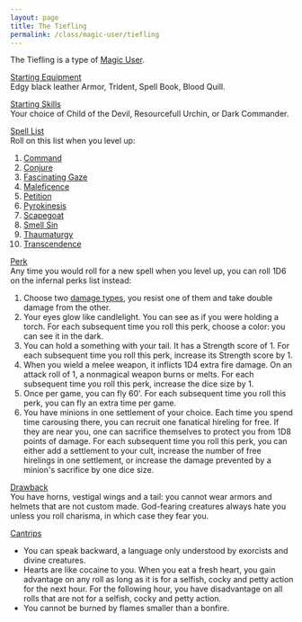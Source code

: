 ```yaml
---
layout: page
title: The Tiefling
permalink: /class/magic-user/tiefling
---
```


The Tiefling is a type of [Magic User](/class/magic-user).

<ins>Starting Equipment</ins><br>
Edgy black leather Armor, Trident, Spell Book, Blood Quill.

<ins>Starting Skills</ins><br>
Your choice of Child of the Devil, Resourcefull Urchin, or Dark Commander.

<ins>Spell List</ins><br>
Roll on this list when you level up:
1. [Command](/2020/11/13/command)
1. [Conjure](/2020/11/12/conjure)
1. [Fascinating Gaze](/2020/11/13/fascinating-gaze)
1. [Maleficence](/2020/11/13/maleficence)
1. [Petition](/2020/11/12/petition)
1. [Pyrokinesis](/2020/11/13/pyrokinesis)
1. [Scapegoat](/2020/11/13/scapegoat)
1. [Smell Sin](/2020/11/12/smell-sin)
1. [Thaumaturgy](/2020/11/13/thaumaturgy)
1. [Transcendence](/2020/11/13/transcendence)

<ins>Perk</ins><br>
Any time you would roll for a new spell when you level up, you can roll 1D6 on the infernal perks list instead:

1. Choose two [damage types](/2020/11/10/extra-rules/#damage-types), you resist one of them and take double damage from the other.
1. Your eyes glow like candlelight. You can see as if you were holding a torch. For each subsequent time you roll this perk, choose a color: you can see it in the dark.
1. You can hold a something with your tail. It has a Strength score of 1. For each subsequent time you roll this perk, increase its Strength score by 1.
1. When you wield a melee weapon, it inflicts 1D4 extra fire damage. On an attack roll of 1, a nonmagical weapon burns or melts. For each subsequent time you roll this perk, increase the dice size by 1.
1. Once per game, you can fly 60'. For each subsequent time you roll this perk, you can fly an extra time per game.
1. You have minions in one settlement of your choice. Each time you spend time carousing there, you can recruit one fanatical hireling for free. If they are near you, one can sacrifice themselves to protect you from 1D8 points of damage. For each subsequent time you roll this perk, you can either add a settlement to your cult, increase the number of free hirelings in one settlement, or increase the damage prevented by a minion's sacrifice by one dice size.

<ins>Drawback</ins><br>
You have horns, vestigal wings and a tail: you cannot wear armors and helmets that are not custom made. God-fearing creatures always hate you unless you roll charisma, in which case they fear you.

<ins>Cantrips</ins>
- You can speak backward, a language only understood by exorcists and divine creatures.
- Hearts are like cocaine to you. When you eat a fresh heart, you gain advantage on any roll as long as it is for a selfish, cocky and petty action for the next hour. For the following hour, you have disadvantage on all rolls that are not for  a selfish, cocky and petty action.
- You cannot be burned by flames smaller than a bonfire.
